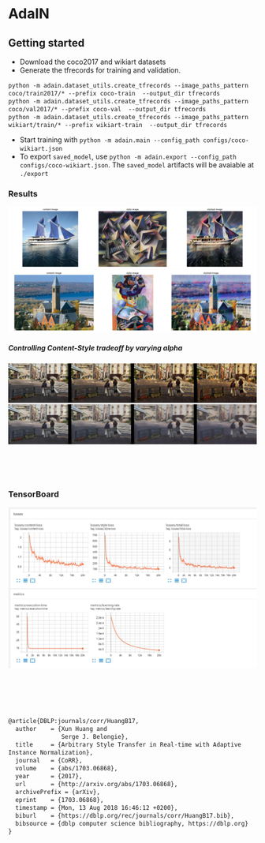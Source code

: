 # AdaIN

## Getting started
 - Download the coco2017 and wikiart datasets
 - Generate the tfrecords for training and validation.
 ```
 python -m adain.dataset_utils.create_tfrecords --image_paths_pattern coco/train2017/* --prefix coco-train  --output_dir tfrecords
 python -m adain.dataset_utils.create_tfrecords --image_paths_pattern coco/val2017/* --prefix coco-val  --output_dir tfrecords
 python -m adain.dataset_utils.create_tfrecords --image_paths_pattern wikiart/train/* --prefix wikiart-train  --output_dir tfrecords
 ```
  - Start training with `python -m adain.main --config_path configs/coco-wikiart.json`
  - To export `saved_model`, use `python -m adain.export --config_path configs/coco-wikiart.json`. The `saved_model` artifacts will be avaiable at `./export`
  
### Results
![1.png](/assets/images/1.png)
![2.png](/assets/images/2.png)

##### Controlling Content-Style tradeoff by varying alpha

![1_interpolation.png](/assets/images/1_interpolation.png)
![2_interpolation.png](/assets/images/2_interpolation.png)

</br>
</br>
</br>


### TensorBoard
![tensorboard.png](/assets/images/tensorboard.png)



</br>
</br>
</br>

```

@article{DBLP:journals/corr/HuangB17,
  author    = {Xun Huang and
               Serge J. Belongie},
  title     = {Arbitrary Style Transfer in Real-time with Adaptive Instance Normalization},
  journal   = {CoRR},
  volume    = {abs/1703.06868},
  year      = {2017},
  url       = {http://arxiv.org/abs/1703.06868},
  archivePrefix = {arXiv},
  eprint    = {1703.06868},
  timestamp = {Mon, 13 Aug 2018 16:46:12 +0200},
  biburl    = {https://dblp.org/rec/journals/corr/HuangB17.bib},
  bibsource = {dblp computer science bibliography, https://dblp.org}
}
```
